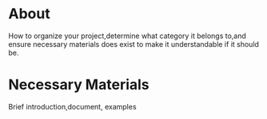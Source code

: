 # About
How to organize your project,determine what category it belongs to,and ensure necessary materials does exist to make it understandable if it should be.
# Necessary Materials
Brief introduction,document, examples
